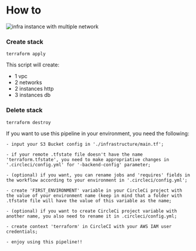 # How to

![infra instance with multiple network](./img/03-multiple-network.png "infra instance with multiple network")

### Create stack

```
terraform apply
```

This script will create:
-   1 vpc
-   2 networks
-   2 instances http
-   3 instances db

### Delete stack

```
terraform destroy
```

If you want to use this pipeline in your environment, you need the following:
```
- input your S3 Bucket config in './infrastructure/main.tf';

- if your remote .tfstate file doesn't have the name 'terraform.tfstate', you need to make appropriative changes in '.circleci/config.yml' for '-backend-config' parameter;

- (optional) if you want, you can rename jobs and 'requires' fields in the workflow according to your environment in '.circleci/config.yml';

- create 'FIRST_ENVIRONMENT' variable in your CircleCi project with the value of your environment name (keep in mind that a folder with .tfstate file will have the value of this variable as the name;

- (optional) if you want to create CircleCi project variable with another name, you also need to rename it in .circleci/config.yml;

- create context 'terraform' in CircleCI with your AWS IAM user credentials;

- enjoy using this pipeline!!
```